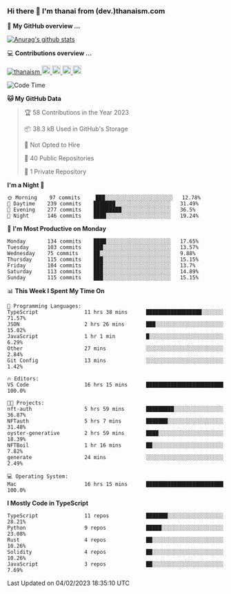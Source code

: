 ### Hi there 👋 I'm thanai from (dev.)thanaism.com

<!-- バッジ関連 -->
<!--
メイン：https://shields.io/category/social
GitHub view：https://github.com/antonkomarev/github-profile-views-counter
Qiita contributions：https://qiita.com/mikkame/items/f2c60d9caf8a8e38ec50
 -->

🍎 **My GitHub overview ...**

<!-- GitHubトロフィー -->
<!--
https://github.com/ryo-ma/github-profile-trophy
 -->

<!-- [![trophy](https://github-profile-trophy.vercel.app/?username=thanaism)](https://github.com/thanaism/thanaism) -->

<!-- GitHubステータス -->
<!--
https://github.com/anuraghazra/github-readme-stats
 -->

[![Anurag's github stats](https://github-readme-stats.vercel.app/api?username=thanaism&count_private=true&show_icons=true)](https://github.com/thanaism/thanaism)

<!-- [![ReadMe Card](https://github-readme-stats.vercel.app/api/pin/?username=thanaism&repo=thanaism)](https://github.com/thanaism/thanaism) -->

<!-- Skill icons -->
<!--
https://rahuldkjain.github.io/gh-profile-readme-generator/
 -->

💻 **Contributions overview ...**

<p align="left">

  <a href="https://github.com/thanaism/thanaism/">
    <img src="https://komarev.com/ghpvc/?username=thanaism" alt="thanaism" />
  </a>
  <a href="http://twitter.com/okinawa__noodle">
    <img height="20" src="https://img.shields.io/twitter/follow/okinawa__noodle?label=Twitter&logo=twitter&style=flat" />
  </a>
  <a href="https://github.com/thanaism">
    <img height="20" src="https://img.shields.io/github/followers/thanaism?label=follow&logo=github&style=flat" />
  </a>
  <!-- <a href="https://www.reddit.com/user/thanaism">
    <img height="20" src="https://img.shields.io/reddit/user-karma/combined/thanaism?label=Reddit&logo=reddit&style=flat" />
  </a>
  <a href="https://stackoverflow.com/users/5720201/thanaism">
    <img height="20" src="https://img.shields.io/stackexchange/stackoverflow/r/5720201?label=StackOverflow&logo=stack-overflow&style=flat" /> -->
  </a>
  <a href="http://qiita.com/thanai">
    <img height="20" src="https://qiita-badge.apiapi.app/s/thanai/posts.svg" />
  </a>
  <//qiita.com/thanai">
    <img height="20" src="https://qiita-badge.apiapi.app/s/thanai/contributions.svg" />
  </a>
</p>

<!--START_SECTION:waka-->
![Code Time](http://img.shields.io/badge/Code%20Time-1%2C238%20hrs%2023%20mins-blue)

**🐱 My GitHub Data** 

> 🏆 58 Contributions in the Year 2023
 > 
> 📦 38.3 kB Used in GitHub's Storage 
 > 
> 🚫 Not Opted to Hire
 > 
> 📜 40 Public Repositories 
 > 
> 🔑 1 Private Repository 
 > 
**I'm a Night 🦉** 

```text
🌞 Morning    97 commits     ███░░░░░░░░░░░░░░░░░░░░░░   12.78% 
🌆 Daytime    239 commits    ███████░░░░░░░░░░░░░░░░░░   31.49% 
🌃 Evening    277 commits    █████████░░░░░░░░░░░░░░░░   36.5% 
🌙 Night      146 commits    ████░░░░░░░░░░░░░░░░░░░░░   19.24%

```
📅 **I'm Most Productive on Monday** 

```text
Monday       134 commits    ████░░░░░░░░░░░░░░░░░░░░░   17.65% 
Tuesday      103 commits    ███░░░░░░░░░░░░░░░░░░░░░░   13.57% 
Wednesday    75 commits     ██░░░░░░░░░░░░░░░░░░░░░░░   9.88% 
Thursday     115 commits    ███░░░░░░░░░░░░░░░░░░░░░░   15.15% 
Friday       104 commits    ███░░░░░░░░░░░░░░░░░░░░░░   13.7% 
Saturday     113 commits    ███░░░░░░░░░░░░░░░░░░░░░░   14.89% 
Sunday       115 commits    ███░░░░░░░░░░░░░░░░░░░░░░   15.15%

```


📊 **This Week I Spent My Time On** 

```text
💬 Programming Languages: 
TypeScript               11 hrs 38 mins      ██████████████████░░░░░░░   71.57% 
JSON                     2 hrs 26 mins       ███░░░░░░░░░░░░░░░░░░░░░░   15.02% 
JavaScript               1 hr 1 min          █░░░░░░░░░░░░░░░░░░░░░░░░   6.29% 
Other                    27 mins             ░░░░░░░░░░░░░░░░░░░░░░░░░   2.84% 
Git Config               13 mins             ░░░░░░░░░░░░░░░░░░░░░░░░░   1.42%

🔥 Editors: 
VS Code                  16 hrs 15 mins      █████████████████████████   100.0%

🐱‍💻 Projects: 
nft-auth                 5 hrs 59 mins       █████████░░░░░░░░░░░░░░░░   36.87% 
NFTauth                  5 hrs 7 mins        ███████░░░░░░░░░░░░░░░░░░   31.48% 
oyster-generative        2 hrs 59 mins       ████░░░░░░░░░░░░░░░░░░░░░   18.39% 
NFTBoil                  1 hr 16 mins        ██░░░░░░░░░░░░░░░░░░░░░░░   7.82% 
generate                 24 mins             ░░░░░░░░░░░░░░░░░░░░░░░░░   2.49%

💻 Operating System: 
Mac                      16 hrs 15 mins      █████████████████████████   100.0%

```

**I Mostly Code in TypeScript** 

```text
TypeScript               11 repos            ███████░░░░░░░░░░░░░░░░░░   28.21% 
Python                   9 repos             █████░░░░░░░░░░░░░░░░░░░░   23.08% 
Rust                     4 repos             ██░░░░░░░░░░░░░░░░░░░░░░░   10.26% 
Solidity                 4 repos             ██░░░░░░░░░░░░░░░░░░░░░░░   10.26% 
JavaScript               3 repos             ██░░░░░░░░░░░░░░░░░░░░░░░   7.69%

```



 Last Updated on 04/02/2023 18:35:10 UTC
<!--END_SECTION:waka-->
